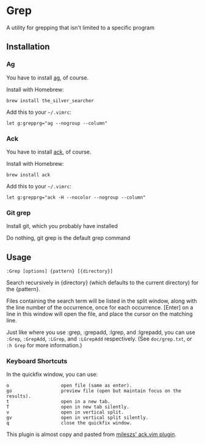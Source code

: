 # Grep

A utility for grepping that isn't limited to a specific program

## Installation

### Ag

You have to install [ag](https://github.com/ggreer/the_silver_searcher), of course.

Install with Homebrew:

    brew install the_silver_searcher

Add this to your `~/.vimrc`:

    let g:grepprg="ag --nogroup --column"


### Ack

You have to install [ack](http://beyondgrep.com/), of course.

Install with Homebrew:

    brew install ack

Add this to your `~/.vimrc`:

    let g:grepprg="ack -H --nocolor --nogroup --column"

### Git grep

Install git, which you probably have installed

Do nothing, git grep is the default grep command

## Usage

    :Grep [options] {pattern} [{directory}]

Search recursively in {directory} (which defaults to the current directory) for the {pattern}.

Files containing the search term will be listed in the split window, along with
the line number of the occurrence, once for each occurrence.  [Enter] on a line
in this window will open the file, and place the cursor on the matching line.

Just like where you use :grep, :grepadd, :lgrep, and :lgrepadd, you can use `:Grep`, `:GrepAdd`, `:LGrep`, and `:LGrepAdd` respectively. (See `doc/grep.txt`, or `:h Grep` for more information.) 

### Keyboard Shortcuts

In the quickfix window, you can use:

    o                   open file (same as enter).
    go                  preview file (open but maintain focus on the results).
    t                   open in a new tab.
    T                   open in new tab silently.
    v                   open in vertical split.
    gv                  open in vertical split silently.
    q                   close the quickfix window.

This plugin is almost copy and pasted from [mileszs' ack.vim plugin](https://github.com/mileszs/ack.vim).
